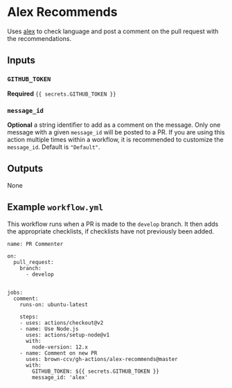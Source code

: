 # Alex Recommends

Uses [alex](https://alexjs.com/) to check language and post a comment on the pull request with the recommendations.

## Inputs

### `GITHUB_TOKEN`

**Required** `{{ secrets.GITHUB_TOKEN }}`


### `message_id`

**Optional** a string identifier to add as a comment on the message.  Only one message with a given `message_id` will be posted to a PR.  If you are using this action multiple times within a workflow, it is recommended to customize the `message_id`.  Default is `"Default"`.

## Outputs

None

## Example `workflow.yml`

This workflow runs when a PR is made to the `develop` branch.  It then adds the appropriate checklists, if checklists have not previously been added.

```
name: PR Commenter

on:
  pull_request:
    branch:
      - develop


jobs:
  comment:
    runs-on: ubuntu-latest

    steps:
    - uses: actions/checkout@v2
    - name: Use Node.js
      uses: actions/setup-node@v1
      with:
        node-version: 12.x
    - name: Comment on new PR
      uses: brown-ccv/gh-actions/alex-recommends@master
      with:
        GITHUB_TOKEN: ${{ secrets.GITHUB_TOKEN }}
        message_id: 'alex'
```
